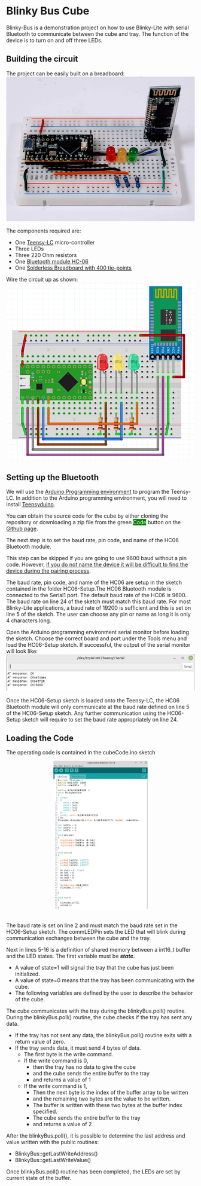 # Blinky Bus Cube
Blinky-Bus is a demonstration project on how to use Blinky-Lite with serial Bluetooth to communicate between the cube and tray. The function of the device is to turn on and off three LEDs.
## Building the circuit
The project can be easily built on a breadboard:<br>
<img src="doc/blinkyBusCube.jpg"/><br>

The components required are:
* One [Teensy-LC](https://www.pjrc.com/store/teensylc.html)  micro-controller
* Three LEDs
* Three 220 Ohm resistors
* One [Bluetooth module HC-06](https://www.electrokit.com/en/product/bluetooth-module-hc-06-serial/)
* One [Solderless Breadboard  with 400 tie-points](https://www.electrokit.com/en/product/solderless-breadboard-400-tie-points/)

Wire the circuit up as shown:<br>
<img src="doc/blinkyBusCubeFritzing.png"/><br>

## Setting up the Bluetooth
We will use the [Arduino Programming environment](https://www.arduino.cc/en/software) to program the Teensy-LC. In addition to the Arduino programming environment, you will need to install [Teensyduino](https://www.pjrc.com/teensy/teensyduino.html).

You can obtain the source code for the cube by either cloning the repository or downloading a zip file from the green <span style="background:green;color:white;">Code</span> button on the [Github page](https://github.com/Blinky-Lite-Exchange/blinky-bus-cube).

The next step is to set the baud rate, pin code, and name of the HC06 Bluetooth module.

This step can be skipped if you are going to use 9600 baud without a pin code. However, <ins>if you do not name the device it will be difficult to find  the device during the pairing process</ins>.

The baud rate, pin code, and name of the HC06 are setup in the sketch contained in the folder HC06-Setup.The HC06 Bluetooth module is connected to the Serial1 port. The default baud rate of the HC06 is 9600. The baud rate on line 24 of the sketch must match this baud rate. For most Blinky-Lite applications, a baud rate of 19200 is sufficient and this is set on line 5 of the sketch. The user can choose any pin or name as long it is only 4 characters long.

Open the Arduino programming environment serial monitor before loading the sketch. Choose the correct board and port under the Tools menu and load the HC06-Setup sketch. If successful, the output of the serial monitor will look like:<br>
<img src="doc/HC06SetupSerialMonitor.png"/><br>

Once the HC06-Setup sketch is loaded onto the Teensy-LC, the HC06 Bluetooth module will only communicate at the baud rate defined on line 5 of the HC06-Setup sketch. Any further communication using the HC06-Setup sketch will require to set the baud rate appropriately on line 24.

## Loading the Code
The operating code is contained in the cubeCode.ino sketch<br>
<div style="width:100%;text-align:center;"><img width="50%" src="doc/cubeCode.png"/></div><br>

The baud rate is set on line 2 and must match the baud rate set in the HC06-Setup sketch. The commLEDPin sets the LED that will blink during communication exchanges between the cube and the tray.

Next in lines 5-16 is a definition of shared memory between a int16_t buffer and the LED states. The first variable must be ***state***.
* A value of state=1 will signal the tray that the cube has just been initialized.
* A value of state=0 means that the tray has been communicating with the cube.
* The following variables are defined by the user to describe the behavior of the cube.

The cube communicates with the tray during the blinkyBus.poll() routine. During the blinkyBus.poll() routine, the cube checks if the tray has sent any data.
* If the tray has not sent any data, the blinkyBus.poll() routine exits with a return value of zero.
* If the tray sends data, it must send 4 bytes of data.
  - The first byte is the write command.
  - If the write command is 0,
    * then the tray has no data to give the cube
    * and the cube sends the entire buffer to the tray
    * and returns a value of 1
  - If the write command is 1,
    * Then the next byte is the index of the buffer array to be written
    * and the remaining two bytes are the value to be written.
    * The buffer is written with these two bytes at the buffer index specified.
    * The cube sends the entire buffer to the tray
    * and returns a value of 2

After the blinkyBus.poll(), it is possible to determine the last address and value written with the public routines:
* BlinkyBus::getLastWriteAddress()
* BlinkyBus::getLastWriteValue()

Once blinkyBus.poll() routine has been completed, the LEDs are set by current state of the buffer.
